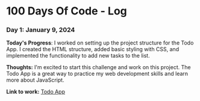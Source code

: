 # 100 Days Of Code - Log

### Day 1: January 9, 2024

**Today's Progress**: I worked on setting up the project structure for the Todo App. I created the HTML structure, added basic styling with CSS, and implemented the functionality to add new tasks to the list.

**Thoughts:** I'm excited to start this challenge and work on this project. The Todo App is a great way to practice my web development skills and learn more about JavaScript.

**Link to work:** [Todo App](https://codepen.io/lekkaaudisy/pen/QWoEyQq)
